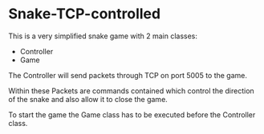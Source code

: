 # Snake-TCP-controlled

This is a very simplified snake game with 2 main classes:
  - Controller
  - Game

The Controller will send packets through TCP on port 5005 to the game. 

Within these Packets are commands contained which control the direction of the snake and also allow it to close the game.

To start the game the Game class has to be executed before the Controller class.
